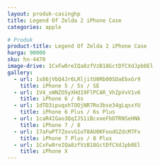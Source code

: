 ```yaml
---
layout: produk-casinghp
title: Legend Of Zelda 2 iPhone Case
categories: apple

# Produk
product-title: Legend Of Zelda 2 iPhone Case
harga: 90000
sku: hn-4470
image-drive: 1CxFw0reIQa8zfVzB18GctDfCXdJpb0El
gallery:
  - url: 1s86jVbQ4Jr6LRljitU0Rb00SDaEbxGr9
    title: iPhone 5 / 5s / SE
  - url: 1V4_sWNZO5yXHd19FlPCAR_VhZpVvV1v6
    title: iPhone 6 / 6s
  - url: 1dTD3ipuqxhTOOjNR7Ro3bse34gLqsxYU
    title: iPhone 6 Plus / 6s Plus
  - url: 1caR4IGao3QqIJS1iBcxoeFbOTRNSeHNk
    title: iPhone 7 / 8
  - url: 17aFwPT7ZovvG1oT0AU0KFoodGZdcM7Fx
    title: iPhone 7 Plus / 8 Plus
  - url: 1CxFw0reIQa8zfVzB18GctDfCXdJpb0El
    title: iPhone X
---
```

